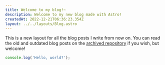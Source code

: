 ```yaml
---
title: Welcome to my blog!~
description: Welcome to my new blog made with Astro!
createdAt: 2022-12-21T06:36:23.354Z
layout: ../../layouts/Blog.astro
---
```


This is a new layout for all the blog posts I write from now on. You can read the old and outdated blog posts on the [archived repository](https://github.com/AugustArchive/blog/tree/master/content) if you wish, but welcome!

```js
console.log('Hello, world?');
```
